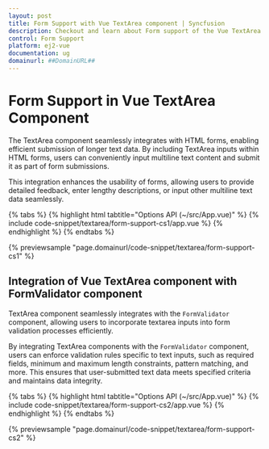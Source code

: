 ```yaml
---
layout: post
title: Form Support with Vue TextArea component | Syncfusion
description: Checkout and learn about Form support of the Vue TextArea component of Syncfusion Essential JS 2 and more details.
control: Form Support
platform: ej2-vue
documentation: ug
domainurl: ##DomainURL##
---
```


# Form Support in Vue TextArea Component

The TextArea component seamlessly integrates with HTML forms, enabling efficient submission of longer text data. By including TextArea inputs within HTML forms, users can conveniently input multiline text content and submit it as part of form submissions.

This integration enhances the usability of forms, allowing users to provide detailed feedback, enter lengthy descriptions, or input other multiline text data seamlessly.

{% tabs %}
{% highlight html tabtitle="Options API (~/src/App.vue)" %}
{% include code-snippet/textarea/form-support-cs1/app.vue %}
{% endhighlight %}
{% endtabs %}

{% previewsample "page.domainurl/code-snippet/textarea/form-support-cs1" %}

## Integration of Vue TextArea component with FormValidator component

TextArea component seamlessly integrates with the `FormValidator` component, allowing users to incorporate textarea inputs into form validation processes efficiently.

By integrating TextArea components with the `FormValidator` component, users can enforce validation rules specific to text inputs, such as required fields, minimum and maximum length constraints, pattern matching, and more. This ensures that user-submitted text data meets specified criteria and maintains data integrity.

{% tabs %}
{% highlight html tabtitle="Options API (~/src/App.vue)" %}
{% include code-snippet/textarea/form-support-cs2/app.vue %}
{% endhighlight %}
{% endtabs %}

{% previewsample "page.domainurl/code-snippet/textarea/form-support-cs2" %}
